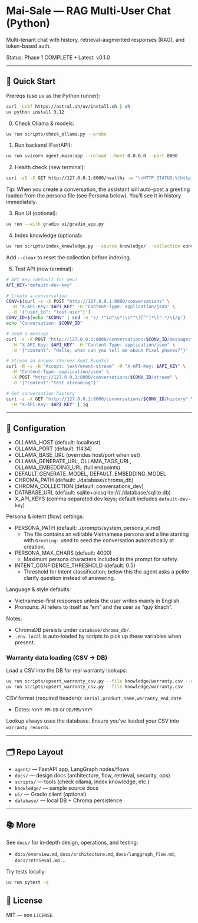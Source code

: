 
# Mai-Sale — RAG Multi-User Chat (Python)

Multi-tenant chat with history, retrieval-augmented responses (RAG), and token-based auth.

Status: Phase 1 COMPLETE • Latest: v0.1.0

---

## 🚀 Quick Start

Prereqs (use uv as the Python runner):

```bash
curl -LsSf https://astral.sh/uv/install.sh | sh
uv python install 3.12
```

0) Check Ollama & models:
```bash
uv run scripts/check_ollama.py --probe
```

1) Run backend (FastAPI):
```bash
uv run uvicorn agent.main:app --reload --host 0.0.0.0 --port 8000
```

2) Health check (new terminal):
```bash
curl -sS -X GET http://127.0.0.1:8000/healthz -w "\nHTTP_STATUS:%{http_code}\n"
```

Tip: When you create a conversation, the assistant will auto-post a greeting loaded from the persona file (see Persona below). You’ll see it in history immediately.

3) Run UI (optional):
```bash
uv run --with gradio ui/gradio_app.py
```

4) Index knowledge (optional):
```bash
uv run scripts/index_knowledge.py --source knowledge/ --collection conversations_dev
```
Add `--clear` to reset the collection before indexing.

5) Test API (new terminal):
```bash
# API key (default for dev)
API_KEY="default-dev-key"

# Create a conversation
CONV=$(curl -s -X POST "http://127.0.0.1:8000/conversations" \
  -H "X-API-Key: $API_KEY" -H "Content-Type: application/json" \
  -d '{"user_id": "test-user"}')
CONV_ID=$(echo "$CONV" | sed -n 's/.*"id"\s*:\s*"\([^"]*\)".*/\1/p')
echo "Conversation: $CONV_ID"

# Send a message
curl -s -X POST "http://127.0.0.1:8000/conversations/$CONV_ID/messages" \
  -H "X-API-Key: $API_KEY" -H "Content-Type: application/json" \
  -d '{"content": "Hello, what can you tell me about Pixel phones?"}'

# Stream an answer (Server‑Sent Events)
curl -N -v -H "Accept: text/event-stream" -H "X-API-Key: $API_KEY" \
  -H "Content-Type: application/json" \
  -X POST "http://127.0.0.1:8000/conversations/$CONV_ID/stream" \
  -d '{"content":"test streaming"}'

# Get conversation history
curl -s -X GET "http://127.0.0.1:8000/conversations/$CONV_ID/history" \
  -H "X-API-Key: $API_KEY" | jq
```

---

## 🔧 Configuration

- OLLAMA_HOST (default: localhost)
- OLLAMA_PORT (default: 11434)
- OLLAMA_BASE_URL (overrides host/port when set)
- OLLAMA_GENERATE_URL, OLLAMA_TAGS_URL, OLLAMA_EMBEDDING_URL (full endpoints)
- DEFAULT_GENERATE_MODEL, DEFAULT_EMBEDDING_MODEL
- CHROMA_PATH (default: ./database/chroma_db)
- CHROMA_COLLECTION (default: conversations_dev)
- DATABASE_URL (default: sqlite+aiosqlite:///./database/sqlite.db)
- X_API_KEYS (comma‑separated dev keys; default includes `default-dev-key`)

Persona & intent (flow) settings:
- PERSONA_PATH (default: ./prompts/system_persona_vi.md)
  - The file contains an editable Vietnamese persona and a line starting with `Greeting:` used to seed the conversation automatically at creation.
- PERSONA_MAX_CHARS (default: 4000)
  - Maximum persona characters included in the prompt for safety.
- INTENT_CONFIDENCE_THRESHOLD (default: 0.5)
  - Threshold for intent classification; below this the agent asks a polite clarify question instead of answering.

Language & style defaults:
- Vietnamese-first responses unless the user writes mainly in English.
- Pronouns: AI refers to itself as “em” and the user as “quý khách”.

Notes:
- ChromaDB persists under `database/chroma_db/`.
- `.env.local` is auto‑loaded by scripts to pick up these variables when present.

### Warranty data loading (CSV → DB)

Load a CSV into the DB for real warranty lookups:

```bash
uv run scripts/upsert_warranty_csv.py --file knowledge/warranty.csv --dry-run  # validate
uv run scripts/upsert_warranty_csv.py --file knowledge/warranty.csv             # write
```

CSV format (required headers): `serial,product_name,warranty_end_date`
- Dates: `YYYY-MM-DD` or `DD/MM/YYYY`

Lookup always uses the database. Ensure you’ve loaded your CSV into `warranty_records`.

---

## 🗂️ Repo Layout

- `agent/` — FastAPI app, LangGraph nodes/flows
- `docs/` — design docs (architecture, flow, retrieval, security, ops)
- `scripts/` — tools (check ollama, index knowledge, etc.)
- `knowledge/` — sample source docs
- `ui/` — Gradio client (optional)
- `database/` — local DB + Chroma persistence

---

## 📚 More

See `docs/` for in‑depth design, operations, and testing:
- `docs/overview.md`, `docs/architecture.md`, `docs/langgraph_flow.md`, `docs/retrieval.md` …

Try tests locally:

```bash
uv run pytest -q
```

## 📄 License

MIT — see `LICENSE`.
